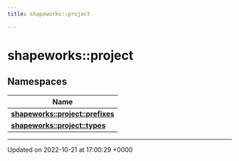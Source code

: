 ```yaml
---
title: shapeworks::project

---
```


# shapeworks::project



## Namespaces

| Name           |
| -------------- |
| **[shapeworks::project::prefixes](../Namespaces/namespaceshapeworks_1_1project_1_1prefixes.md)**  |
| **[shapeworks::project::types](../Namespaces/namespaceshapeworks_1_1project_1_1types.md)**  |






-------------------------------

Updated on 2022-10-21 at 17:00:29 +0000